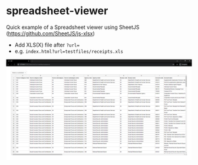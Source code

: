 # spreadsheet-viewer

Quick example of a Spreadsheet viewer using SheetJS (https://github.com/SheetJS/js-xlsx)

* Add XLS(X) file after `?url=`
* e.g. `index.html?url=testfiles/receipts.xls`

![Screenshot](SSV.png)
